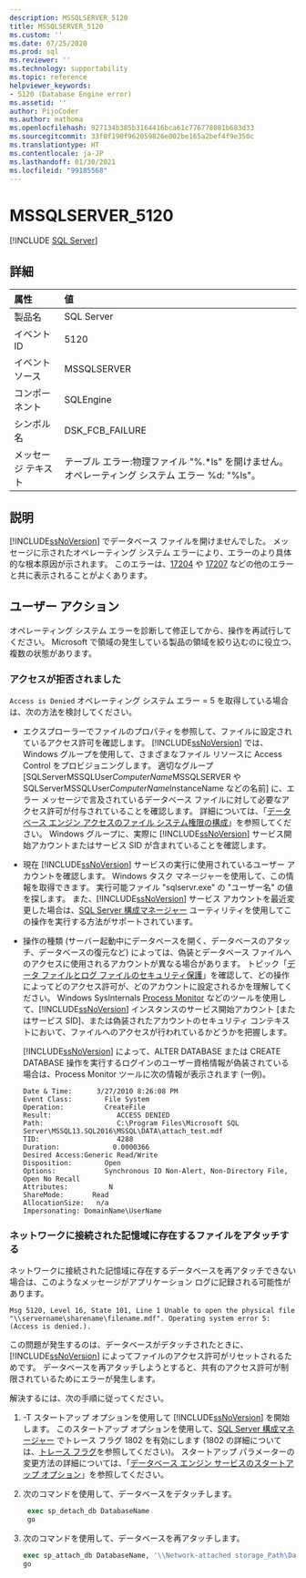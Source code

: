 ```yaml
---
description: MSSQLSERVER_5120
title: MSSQLSERVER_5120
ms.custom: ''
ms.date: 07/25/2020
ms.prod: sql
ms.reviewer: ''
ms.technology: supportability
ms.topic: reference
helpviewer_keywords:
- 5120 (Database Engine error)
ms.assetid: ''
author: PijoCoder
ms.author: mathoma
ms.openlocfilehash: 927134b385b3164416bca61c776778081b683d33
ms.sourcegitcommit: 33f0f190f962059826e002be165a2bef4f9e350c
ms.translationtype: HT
ms.contentlocale: ja-JP
ms.lasthandoff: 01/30/2021
ms.locfileid: "99185568"
---
```

# <a name="mssqlserver_5120"></a>MSSQLSERVER_5120
 [!INCLUDE [SQL Server](../../includes/applies-to-version/sqlserver.md)]
  
## <a name="details"></a>詳細  
  
| 属性 | 値 |  
| :-------- | :---- |  
|製品名|SQL Server|  
|イベント ID|5120|  
|イベント ソース|MSSQLSERVER|  
|コンポーネント|SQLEngine|  
|シンボル名|DSK_FCB_FAILURE|  
|メッセージ テキスト|テーブル エラー:物理ファイル "%.*ls" を開けません。 オペレーティング システム エラー %d: "%ls"。|  
  
## <a name="explanation"></a>説明  
[!INCLUDE[ssNoVersion](../../includes/ssnoversion-md.md)] でデータベース ファイルを開けませんでした。  メッセージに示されたオペレーティング システム エラーにより、エラーのより具体的な根本原因が示されます。 このエラーは、[17204](mssqlserver-17204-database-engine-error.md) や [17207](mssqlserver-17207-database-engine-error.md) などの他のエラーと共に表示されることがよくあります。
  
## <a name="user-action"></a>ユーザー アクション  
  
  オペレーティング システム エラーを診断して修正してから、操作を再試行してください。 Microsoft で領域の発生している製品の領域を絞り込むのに役立つ、複数の状態があります。 
  
### <a name="access-is-denied"></a>アクセスが拒否されました 
`Access is Denied` オペレーティング システム エラー = 5 を取得している場合は、次の方法を検討してください。
   -  エクスプローラーでファイルのプロパティを参照して、ファイルに設定されているアクセス許可を確認します。 [!INCLUDE[ssNoVersion](../../includes/ssnoversion-md.md)] では、Windows グループを使用して、さまざまなファイル リソースに Access Control をプロビジョニングします。 適切なグループ [SQLServerMSSQLUser$ComputerName$MSSQLSERVER や SQLServerMSSQLUser$ComputerName$InstanceName などの名前] に、エラー メッセージで言及されているデータベース ファイルに対して必要なアクセス許可が付与されていることを確認します。 詳細については、「[データベース エンジン アクセスのファイル システム権限の構成](/previous-versions/sql/2014/database-engine/configure-windows/configure-file-system-permissions-for-database-engine-access?view=sql-server-2014&preserve-view=true)」を参照してください。 Windows グループに、実際に [!INCLUDE[ssNoVersion](../../includes/ssnoversion-md.md)] サービス開始アカウントまたはサービス SID が含まれていることを確認します。
   -  現在 [!INCLUDE[ssNoVersion](../../includes/ssnoversion-md.md)] サービスの実行に使用されているユーザー アカウントを確認します。 Windows タスク マネージャーを使用して、この情報を取得できます。 実行可能ファイル "sqlservr.exe" の "ユーザー名" の値を探します。 また、[!INCLUDE[ssNoVersion](../../includes/ssnoversion-md.md)] サービス アカウントを最近変更した場合は、[SQL Server 構成マネージャー](../sql-server-configuration-manager.md) ユーティリティを使用してこの操作を実行する方法がサポートされています。 
   -  操作の種類 (サーバー起動中にデータベースを開く、データベースのアタッチ、データベースの復元など) によっては、偽装とデータベース ファイルへのアクセスに使用されるアカウントが異なる場合があります。 トピック「[データ ファイルとログ ファイルのセキュリティ保護](/previous-versions/sql/sql-server-2008-r2/ms189128(v=sql.105))」を確認して、どの操作によってどのアクセス許可が、どのアカウントに設定されるかを理解してください。 Windows SysInternals [Process Monitor](/sysinternals/downloads/procmon) などのツールを使用して、[!INCLUDE[ssNoVersion](../../includes/ssnoversion-md.md)] インスタンスのサービス開始アカウント [またはサービス SID]、または偽装されたアカウントのセキュリティ コンテキストにおいて、ファイルへのアクセスが行われているかどうかを把握します。

      [!INCLUDE[ssNoVersion](../../includes/ssnoversion-md.md)] によって、ALTER DATABASE または CREATE DATABASE 操作を実行するログインのユーザー資格情報が偽装されている場合は、Process Monitor ツールに次の情報が表示されます (一例)。
      
        ```
        Date & Time:      3/27/2010 8:26:08 PM
        Event Class:        File System
        Operation:          CreateFile
        Result:                ACCESS DENIED
        Path:                  C:\Program Files\Microsoft SQL Server\MSSQL13.SQL2016\MSSQL\DATA\attach_test.mdf
        TID:                   4288
        Duration:             0.0000366
        Desired Access:Generic Read/Write
        Disposition:        Open
        Options:            Synchronous IO Non-Alert, Non-Directory File, Open No Recall
        Attributes:          N
        ShareMode:       Read
        AllocationSize:   n/a
        Impersonating: DomainName\UserName
        ```
  
  
### <a name="attaching-files-that-reside-on-a-network-attached-storage"></a>ネットワークに接続された記憶域に存在するファイルをアタッチする  
ネットワークに接続された記憶域に存在するデータベースを再アタッチできない場合は、このようなメッセージがアプリケーション ログに記録される可能性があります。

`Msg 5120, Level 16, State 101, Line 1 Unable to open the physical file "\\servername\sharename\filename.mdf". Operating system error 5: (Access is denied.).`

この問題が発生するのは、データベースがデタッチされたときに、[!INCLUDE[ssNoVersion](../../includes/ssnoversion-md.md)] によってファイルのアクセス許可がリセットされるためです。 データベースを再アタッチしようとすると、共有のアクセス許可が制限されているためにエラーが発生します。

解決するには、次の手順に従ってください。
1. -T スタートアップ オプションを使用して [!INCLUDE[ssNoVersion](../../includes/ssnoversion-md.md)] を開始します。 このスタートアップ オプションを使用して、[SQL Server 構成マネージャー](../sql-server-configuration-manager.md) でトレース フラグ 1802 を有効にします (1802 の詳細については、[トレース フラグ](../../t-sql/database-console-commands/dbcc-traceon-transact-sql.md)を参照してください)。 スタートアップ パラメーターの変更方法の詳細については、「[データベース エンジン サービスのスタートアップ オプション](../../database-engine/configure-windows/database-engine-service-startup-options.md)」を参照してください。

2. 次のコマンドを使用して、データベースをデタッチします。
   ```sql
    exec sp_detach_db DatabaseName
    go 
   ```

3. 次のコマンドを使用して、データベースを再アタッチします。
   ```sql
   exec sp_attach_db DatabaseName, '\\Network-attached storage_Path\DatabaseMDFFile.mdf', '\\Network-attached storage_Path\DatabaseLDFFile.ldf'
   go
   ```

